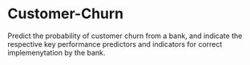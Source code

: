 # Customer-Churn
Predict the probability of customer churn from a bank,  and indicate the respective key performance predictors and indicators for correct implemenytation by the bank.
